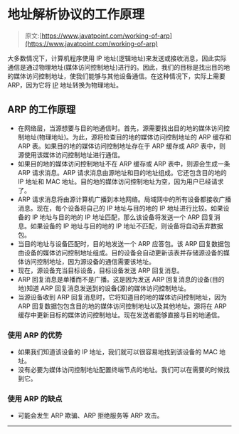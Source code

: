 # 地址解析协议的工作原理

> 原文:[https://www.javatpoint.com/working-of-arp](https://www.javatpoint.com/working-of-arp)

大多数情况下，计算机程序使用 IP 地址(逻辑地址)来发送或接收消息，因此实际通信是通过物理地址(媒体访问控制地址)进行的。因此，我们的目标是找出目的地的媒体访问控制地址，使我们能够与其他设备通信。在这种情况下，实际上需要 ARP，因为它将 [IP](https://www.javatpoint.com/ip-full-form) 地址转换为物理地址。

## ARP 的工作原理

*   在网络层，当源想要与目的地通信时。首先，源需要找出目的地的媒体访问控制地址(物理地址)。为此，源将检查目的地的媒体访问控制地址的 ARP 缓存和 ARP 表。如果目的地的媒体访问控制地址存在于 ARP 缓存或 ARP 表中，则源使用该媒体访问控制地址进行通信。
*   如果目的地的媒体访问控制地址不在 ARP 缓存或 ARP 表中，则源会生成一条 ARP 请求消息。ARP 请求消息由源地址和目的地址组成。它还包含目的地的 IP 地址和 MAC 地址。目的地的媒体访问控制地址为空，因为用户已经请求了。
*   ARP 请求消息将由源计算机广播到本地网络。局域网中的所有设备都接收广播消息。现在，每个设备将自己的 IP 地址与目的地的 IP 地址进行比较。如果设备的 IP 地址与目的地的 IP 地址匹配，那么该设备将发送一个 ARP 回复消息。如果设备的 IP 地址与目的地的 IP 地址不匹配，则设备将自动丢弃数据包。
*   当目的地址与设备匹配时，目的地发送一个 ARP 应答包。该 ARP 回复数据包由设备的媒体访问控制地址组成。目的设备会自动更新该表并存储源设备的媒体访问控制地址，因为源设备的通信需要该地址。
*   现在，源设备充当目标设备，目标设备发送 ARP 回复消息。
*   ARP 回复消息是单播而不是广播。这是因为发送 ARP 回复消息的设备(目的地)知道 ARP 回复消息发送到的设备(源)的媒体访问控制地址。
*   当源设备收到 ARP 回复消息时，它将知道目的地的媒体访问控制地址，因为 ARP 回复数据包包含目的地的媒体访问控制地址以及其他地址。源将在 ARP 缓存中更新目标的媒体访问控制地址。现在发送者能够直接与目的地通信。

### 使用 ARP 的优势

*   如果我们知道该设备的 IP 地址，我们就可以很容易地找到该设备的 MAC 地址。
*   没有必要为媒体访问控制地址配置终端节点的地址。我们可以在需要的时候找到它。

### 使用 ARP 的缺点

*   可能会发生 ARP 欺骗、ARP 拒绝服务等 ARP 攻击。

* * *
